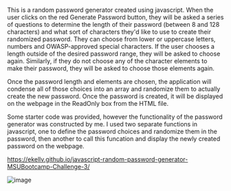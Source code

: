 This is a random password generator created using javascript. When the user clicks on the red Generate Password button, they will be asked a series of questions to determine the length of their password (between 8 and 128 characters) and what sort of characters they'd like to use to create their randomized password. They can choose from lower or uppercase letters, numbers and OWASP-approved special characters. If the user chooses a length outside of the desired password range, they will be asked to choose again. Similarly, if they do not choose any of the character elements to make their password, they will be asked to choose those elements again. 

Once the password length and elements are chosen, the application will condense all of those choices into an array and randomize them to actually create the new password. Once the password is created, it will be displayed on the webpage in the ReadOnly box from the HTML file. 

Some starter code was provided, however the functionality of the password generator was constructed by me. I used two separate functions in javascript, one to define the password choices and randomize them in the password, then another to call this funcation and display the newly created password on the webpage. 

https://ekellv.github.io/javascript-random-password-generator-MSUBootcamp-Challenge-3/

![image](https://user-images.githubusercontent.com/103372188/173248477-692402fb-89a3-4ec5-9ebc-62a8212078d2.png)
